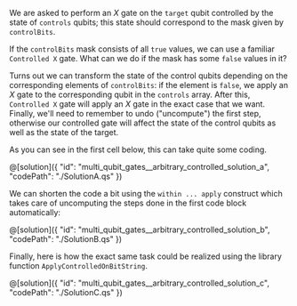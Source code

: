 We are asked to perform an $X$ gate on the `target` qubit controlled by the state of `controls` qubits; this state should correspond to the mask given by `controlBits`.

If the `controlBits` mask consists of all `true` values, we can use a familiar `Controlled X` gate. What can we do if the mask has some `false` values in it?

Turns out we can transform the state of the control qubits depending on the corresponding elements of `controlBits`: if the element is `false`, we apply an $X$ gate to the corresponding qubit in the `controls` array. After this, `Controlled X` gate will apply an $X$ gate in the exact case that we want.
Finally, we'll need to remember to undo (\"uncompute\") the first step, otherwise our controlled gate will affect the state of the control qubits as well as the state of the target.

As you can see in the first cell below, this can take quite some coding.

@[solution]({
    "id": "multi_qubit_gates__arbitrary_controlled_solution_a",
    "codePath": "./SolutionA.qs"
})

We can shorten the code a bit using the `within ... apply` construct which takes care of uncomputing the steps done in the first code block automatically:

@[solution]({
    "id": "multi_qubit_gates__arbitrary_controlled_solution_b",
    "codePath": "./SolutionB.qs"
})

Finally, here is how the exact same task could be realized using the library function `ApplyControlledOnBitString`.

@[solution]({
    "id": "multi_qubit_gates__arbitrary_controlled_solution_c",
    "codePath": "./SolutionC.qs"
})
